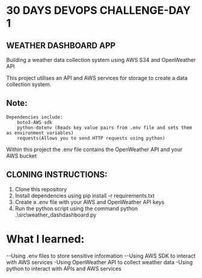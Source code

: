 # 30 DAYS DEVOPS CHALLENGE-DAY 1
## WEATHER DASHBOARD APP

Building a weather data collection system using AWS S34 and OpenWeather API

This project utilises an API and AWS services for storage to create a data collection system.
## Note:
    Dependencies include:
        boto3-AWS sdk
        python-dotenv (Reads key value pairs from .env file and sets them as environment variables)
        requests(Allows you to send HTTP requests using python)


Within this project the .env file contains the OpenWeather API and your AWS bucket

## CLONING INSTRUCTIONS:
1. Clone this repository
2. Install dependencies using pip install -r requirements.txt
3. Create a .env file with your AWS and OpenWeather API keys
4. Run the python script using the command python .\src\weather_dashdashboard.py


# What I learned:
--Using .env files to store sensitive information
--Using AWS SDK to interact with AWS services
-Using OpenWeather API to collect weather data
-Using python to interact with APIs and AWS services

